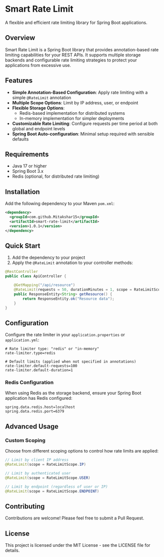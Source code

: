 # Smart Rate Limit

A flexible and efficient rate limiting library for Spring Boot applications.

## Overview

Smart Rate Limit is a Spring Boot library that provides annotation-based rate limiting capabilities for your REST APIs. It supports multiple storage backends and configurable rate limiting strategies to protect your applications from excessive use.

## Features

- **Simple Annotation-Based Configuration**: Apply rate limiting with a simple `@RateLimit` annotation
- **Multiple Scope Options**: Limit by IP address, user, or endpoint
- **Flexible Storage Options**: 
  - Redis-based implementation for distributed systems
  - In-memory implementation for simpler deployments
- **Customizable Rate Limiting**: Configure requests per time period at both global and endpoint levels
- **Spring Boot Auto-configuration**: Minimal setup required with sensible defaults

## Requirements

- Java 17 or higher
- Spring Boot 3.x
- Redis (optional, for distributed rate limiting)

## Installation

Add the following dependency to your Maven `pom.xml`:

```xml
<dependency>
  <groupId>com.github.Mitakshar15</groupId>
  <artifactId>smart-rate-limit</artifactId>
  <version>1.0.1</version>
</dependency>
```

## Quick Start

1. Add the dependency to your project
2. Apply the `@RateLimit` annotation to your controller methods:

```java
@RestController
public class ApiController {

    @GetMapping("/api/resource")
    @RateLimit(requests = 50, durationMinutes = 1, scope = RateLimitScope.IP)
    public ResponseEntity<String> getResource() {
        return ResponseEntity.ok("Resource data");
    }
}
```

## Configuration

Configure the rate limiter in your `application.properties` or `application.yml`:

```properties
# Rate limiter type: "redis" or "in-memory"
rate-limiter.type=redis

# Default limits (applied when not specified in annotations)
rate-limiter.default-requests=100
rate-limiter.default-duration=1
```

### Redis Configuration

When using Redis as the storage backend, ensure your Spring Boot application has Redis configured:

```properties
spring.data.redis.host=localhost
spring.data.redis.port=6379
```

## Advanced Usage

### Custom Scoping

Choose from different scoping options to control how rate limits are applied:

```java
// Limit by client IP address
@RateLimit(scope = RateLimitScope.IP)

// Limit by authenticated user
@RateLimit(scope = RateLimitScope.USER)

// Limit by endpoint (regardless of user or IP)
@RateLimit(scope = RateLimitScope.ENDPOINT)
```

## Contributing

Contributions are welcome! Please feel free to submit a Pull Request.

## License

This project is licensed under the MIT License - see the LICENSE file for details.
